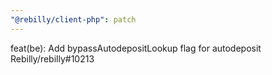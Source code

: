 ```yaml
---
"@rebilly/client-php": patch
---
```


feat(be): Add bypassAutodepositLookup flag for autodeposit Rebilly/rebilly#10213
